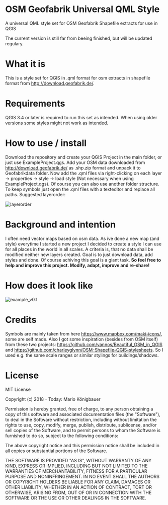 # OSM Geofabrik Universal QML Style
A universal QML style set for OSM Geofabrik Shapefile extracts for use in QGIS

The current version is still far from beeing finished, but will be updated regulary.

# What it is
This is a style set for QGIS in .qml format for osm extracts in shapefile format from http://download.geofabrik.de/.

# Requirements
QGIS 3.4 or later is required to run this set as intended. When using older versions some styles might not work as intended.

# How to use / install
Download the repository and create your QGIS Project in the main folder, or just use ExampleProject.qgs.
Add your OSM data downloaded from http://download.geofabrik.de/ as .shp.zip format and unpack it to Geofabrikdata folder.
Now add the .qml files via right-clicking on each layer -> properties -> style -> load style (Not necessary when using ExampleProject.qgs).
Of course you can also use another folder structure. To keep symbols just open the .qml files with a texteditor and replace all paths.
Suggested layerorder:

![layerorder](https://github.com/MrXsquared/OSM-Geofabrik_Universal-QML-Style/blob/master/examples/layerorder.jpg)

# Background and intention
I often need vector maps based on osm data. As ive done a new map (and style) everytime I started a new project I decided to create a style I can use for all places in the world in all scales. A criteria is, that no data shall be modified neither new layers created. Goal is to just download data, add styles and done.
Of course achiving this goal is a giant task.
**So feel free to help and improve this project. Modify, adapt, improve and re-share!**

# How does it look like
![example_v0.1](https://github.com/MrXsquared/OSM-Geofabrik_Universal-QML-Style/blob/master/examples/v0.1.jpg)

# Credits
Symbols are mainly taken from here https://www.mapbox.com/maki-icons/, some are self made.
Also I got some inspiration (besides from OSM itself) from these two projects: https://github.com/yannos/Beautiful_OSM_in_QGIS and https://github.com/charleyglynn/OSM-Shapefile-QGIS-stylesheets. So I used e.g. the same scale ranges or similar stylings for buildings/shadows.

# License
MIT License

Copyright (c) 2018 - Today: Mario Königbauer

Permission is hereby granted, free of charge, to any person obtaining a copy
of this software and associated documentation files (the "Software"), to deal
in the Software without restriction, including without limitation the rights
to use, copy, modify, merge, publish, distribute, sublicense, and/or sell
copies of the Software, and to permit persons to whom the Software is
furnished to do so, subject to the following conditions:

The above copyright notice and this permission notice shall be included in all
copies or substantial portions of the Software.

THE SOFTWARE IS PROVIDED "AS IS", WITHOUT WARRANTY OF ANY KIND, EXPRESS OR
IMPLIED, INCLUDING BUT NOT LIMITED TO THE WARRANTIES OF MERCHANTABILITY,
FITNESS FOR A PARTICULAR PURPOSE AND NONINFRINGEMENT. IN NO EVENT SHALL THE
AUTHORS OR COPYRIGHT HOLDERS BE LIABLE FOR ANY CLAIM, DAMAGES OR OTHER
LIABILITY, WHETHER IN AN ACTION OF CONTRACT, TORT OR OTHERWISE, ARISING FROM,
OUT OF OR IN CONNECTION WITH THE SOFTWARE OR THE USE OR OTHER DEALINGS IN THE
SOFTWARE.
